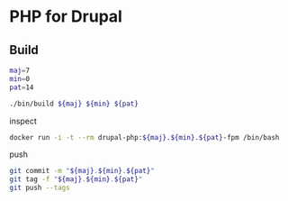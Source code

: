 # PHP for Drupal

## Build

```bash
maj=7
min=0
pat=14

./bin/build ${maj} ${min} ${pat}
```

inspect

```bash
docker run -i -t --rm drupal-php:${maj}.${min}.${pat}-fpm /bin/bash
```

push

```bash
git commit -m "${maj}.${min}.${pat}"
git tag -f "${maj}.${min}.${pat}"
git push --tags
```
